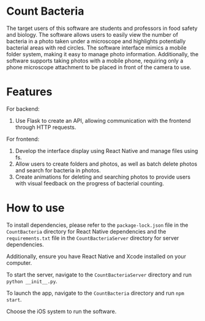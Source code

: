 # Count Bacteria
The target users of this software are students and professors in food safety and biology. The software allows users to easily view the number of bacteria in a photo taken under a microscope and highlights potentially bacterial areas with red circles. The software interface mimics a mobile folder system, making it easy to manage photo information. Additionally, the software supports taking photos with a mobile phone, requiring only a phone microscope attachment to be placed in front of the camera to use.
# Features
For backend:
1) Use Flask to create an API, allowing communication with the frontend through HTTP requests.

For frontend:
1) Develop the interface display using React Native and manage files using fs.
2) Allow users to create folders and photos, as well as batch delete photos and search for bacteria in photos.
3) Create animations for deleting and searching photos to provide users with visual feedback on the progress of bacterial counting.

# How to use
To install dependencies, please refer to the `package-lock.json` file in the `CountBacteria` directory for React Native dependencies and the `requirements.txt` file in the `CountBacteriaServer` directory for server dependencies.

Additionally, ensure you have React Native and Xcode installed on your computer.

To start the server, navigate to the `CountBacteriaServer` directory and run `python __init__.py`.

To launch the app, navigate to the `CountBacteria` directory and run `npm start`.

Choose the iOS system to run the software.
